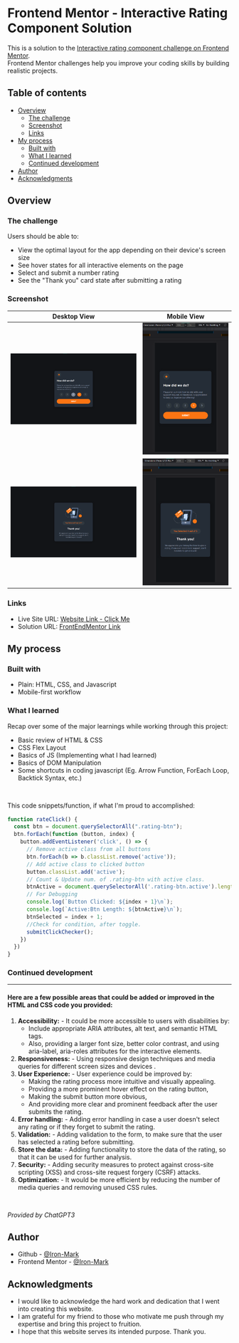 # Frontend Mentor - Interactive Rating Component Solution

This is a solution to the [Interactive rating component challenge on Frontend Mentor](https://www.frontendmentor.io/challenges/interactive-rating-component-koxpeBUmI). <br>
Frontend Mentor challenges help you improve your coding skills by building realistic projects. 

## Table of contents

- [Overview](#overview)
  - [The challenge](#the-challenge)
  - [Screenshot](#screenshot)
  - [Links](#links)
- [My process](#my-process)
  - [Built with](#built-with)
  - [What I learned](#what-i-learned)
  - [Continued development](#continued-development)
- [Author](#author)
- [Acknowledgments](#acknowledgments)


## Overview

### The challenge

Users should be able to:

- View the optimal layout for the app depending on their device's screen size
- See hover states for all interactive elements on the page
- Select and submit a number rating
- See the "Thank you" card state after submitting a rating

### Screenshot

| Desktop View | Mobile View |
|---------|---------|
| ![](design-finished/Finished-Desktop-20230120_130628.png) | ![](design-finished/Finished-Mobile-20230120_130732.png) |
| ![](design-finished/Finished-Desktop-20230120_130648.png) | ![](design-finished/Finished-Mobile-20230120_130753.png) |

### Links
- Live Site URL: [Website Link - Click Me](https://interactive-rating-component-hazel-iota.vercel.app/)
- Solution URL: [FrontEndMentor Link](https://your-solution-url.com)

## My process

### Built with
- Plain: HTML, CSS, and Javascript 
- Mobile-first workflow

### What I learned

Recap over some of the major learnings while working through this project:
- Basic review of HTML & CSS
- CSS Flex Layout
- Basics of JS (Implementing what I had learned)
- Basics of DOM Manipulation
- Some shortcuts in coding javascript (Eg. Arrow Function, ForEach Loop, Backtick Syntax, etc.)

<br>

This code snippets/function, if what I'm proud to accomplished:

```js
function rateClick() {
  const btn = document.querySelectorAll(".rating-btn");
  btn.forEach(function (button, index) {
    button.addEventListener('click', () => {
      // Remove active class from all buttons
      btn.forEach(b => b.classList.remove('active'));
      // Add active class to clicked button
      button.classList.add('active');
      // Count & Update num. of .rating-btn with active class.
      btnActive = document.querySelectorAll('.rating-btn.active').length;
      // For Debugging
      console.log(`Button Clicked: ${index + 1}\n`);
      console.log(`Active:Btn Length: ${btnActive}\n`);
      btnSelected = index + 1;
      //Check for condition, after toggle.
      submitClickChecker();
    })
  })
}
```

### Continued development
<hr>

#### Here are a few possible areas that could be added or improved in the HTML and CSS code you provided:
1. **Accessibility:** - It could be more accessible to users with disabilities by:
    - Include appropriate ARIA attributes, alt text, and semantic HTML tags. 
    - Also, providing a larger font size, better color contrast, and using aria-label, aria-roles attributes for the interactive elements.
2. **Responsiveness:** - Using responsive design techniques and media queries for different screen sizes and devices .
3. **User Experience:** - User experience could be improved by: 
    - Making the rating process more intuitive and visually appealing. 
    - Providing a more prominent hover effect on the rating button, 
    - Making the submit button more obvious, 
    - And providing more clear and prominent feedback after the user submits the rating.
4. **Error handling:** - Adding error handling in case a user doesn't select any rating or if they forget to submit the rating.
5. **Validation:** - Adding validation to the form, to make sure that the user has selected a rating before submitting.
6. **Store the data:** - Adding functionality to store the data of the rating, so that it can be used for further analysis.
7. **Security:** - Adding security measures to protect against cross-site scripting (XSS) and cross-site request forgery (CSRF) attacks.
8. **Optimization:** - It would be more efficient by reducing the number of media queries and removing unused CSS rules.

<br>

_Provided by ChatGPT3_

## Author
- Github - [@Iron-Mark](https://github.com/Iron-Mark)
- Frontend Mentor - [@Iron-Mark](https://www.frontendmentor.io/profile/Iron-Mark)

## Acknowledgments
- I would like to acknowledge the hard work and dedication that I went into creating this website. 
- I am grateful for my friend to those who motivate me push through my expertise and bring this project to fruition. 
- I hope that this website serves its intended purpose. Thank you.
